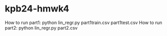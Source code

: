 # kpb24-hmwk4


How to run part1:  python lin_regr.py part1train.csv part1test.csv
How to run part2: python lin_regr.py part2.csv


